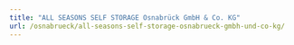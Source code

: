 ```yaml
---
title: "ALL SEASONS SELF STORAGE Osnabrück GmbH & Co. KG"
url: /osnabrueck/all-seasons-self-storage-osnabrueck-gmbh-und-co-kg/
---
```

